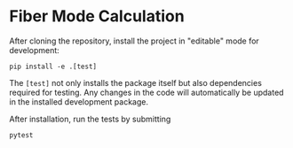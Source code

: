 # Fiber Mode Calculation

After cloning the repository, install the project in "editable" mode for development:

```
pip install -e .[test]
```

The `[test]` not only installs the package itself but also dependencies required
for testing. Any changes in the code will automatically be updated in the installed
development package.

After installation, run the tests by submitting

```
pytest
```
